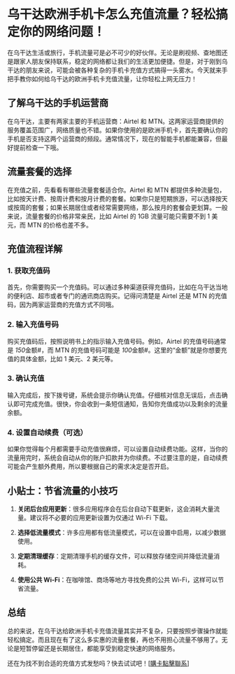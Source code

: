 # 乌干达欧洲手机卡怎么充值流量？轻松搞定你的网络问题！

在乌干达生活或旅行，手机流量可是必不可少的好伙伴。无论是刷视频、查地图还是跟家人朋友保持联系，稳定的网络都让我们的生活更加便捷。但是，对于刚到乌干达的朋友来说，可能会被各种复杂的手机卡充值方式搞得一头雾水。今天就来手把手教你如何给乌干达的欧洲手机卡充值流量，让你轻松上网无压力！

## 了解乌干达的手机运营商

在乌干达，主要有两家主要的手机运营商：Airtel 和 MTN。这两家运营商提供的服务覆盖范围广，网络质量也不错。如果你使用的是欧洲手机卡，首先要确认你的手机是否支持这两个运营商的频段。通常情况下，现在的智能手机都能兼容，但最好提前检查一下哦。

## 流量套餐的选择

在充值之前，先看看有哪些流量套餐适合你。Airtel 和 MTN 都提供多种流量包，比如按天计费、按周计费和按月计费的套餐。如果你只是短期旅游，可以选择按天或按周的套餐；如果长期居住或者经常需要网络，那么按月的套餐会更划算。一般来说，流量套餐的价格非常亲民，比如 Airtel 的 1GB 流量可能只需要不到 1 美元，而 MTN 的价格也差不多。

## 充值流程详解

### 1. 获取充值码
首先，你需要购买一个充值码。可以通过多种渠道获得充值码，比如在乌干达当地的便利店、超市或者专门的通讯商店购买。记得问清楚是 Airtel 还是 MTN 的充值码，因为两家运营商的充值方式不同哦。

### 2. 输入充值号码
购买充值码后，按照说明书上的指示输入充值号码。例如，Airtel 的充值号码通常是 *150*金额#，而 MTN 的充值号码可能是 *100*金额#。这里的“金额”就是你想要充值的具体金额，比如 1 美元、2 美元等。

### 3. 确认充值
输入完成后，按下拨号键，系统会提示你确认充值。仔细核对信息无误后，点击确认即可完成充值。很快，你会收到一条短信通知，告知你充值成功以及剩余的流量余额。

### 4. 设置自动续费（可选）
如果你觉得每个月都需要手动充值很麻烦，可以设置自动续费功能。这样，当你的流量用完时，系统会自动从你的账户扣款并为你续费。不过要注意的是，自动续费可能会产生额外费用，所以要根据自己的需求决定是否开启。

## 小贴士：节省流量的小技巧

1. **关闭后台应用更新**：很多应用程序会在后台自动下载更新，这会消耗大量流量。建议将不必要的应用更新设置为仅通过 Wi-Fi 下载。
   
2. **选择低流量模式**：许多应用都有低流量模式，可以在设置中启用，以减少数据使用。

3. **定期清理缓存**：定期清理手机的缓存文件，可以释放存储空间并降低流量消耗。

4. **使用公共 Wi-Fi**：在咖啡馆、商场等地方寻找免费的公共 Wi-Fi，这样可以节省流量。

## 总结

总的来说，在乌干达给欧洲手机卡充值流量其实并不复杂，只要按照步骤操作就能轻松搞定。而且现在有了这么多实惠的流量套餐，再也不用担心流量不够用了。无论是短暂停留还是长期居住，都能享受到稳定快速的网络服务。

还在为找不到合适的充值方式发愁吗？快去试试吧！[[購卡點擊聯系](https://t.me/s/esim1088)]